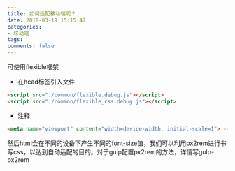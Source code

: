 ```yaml
---
title: 如何适配移动端呢？
date: 2018-03-19 15:15:47
categories:
- 移动端
tags:
comments: false
---
```


可使用flexible框架

- 在head标签引入文件


```html
<script src="./common/flexible.debug.js"></script>
<script src="./common/flexible_css.debug.js"></script>
```

- 注释


```html
<meta name="viewport" content="width=device-width, initial-scale=1"> -->
```

然后html会在不同的设备下产生不同的font-size值，我们可以利用px2rem进行书写css，以达到自动适配的目的。对于gulp配置px2rem的方法，详情写gulp-px2rem